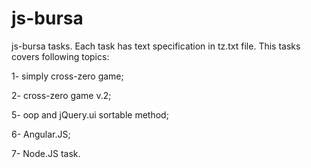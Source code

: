 # js-bursa
js-bursa tasks. Each task has text specification in tz.txt file.
This tasks covers following topics:

1- simply cross-zero game;

2- cross-zero game v.2;

5- oop and jQuery.ui sortable method;

6- Angular.JS;

7- Node.JS task.
